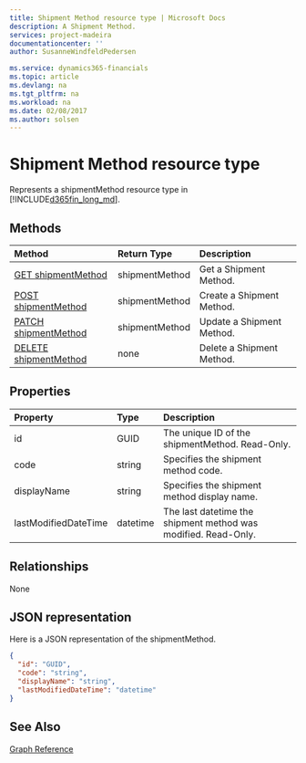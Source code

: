 ```yaml
---
title: Shipment Method resource type | Microsoft Docs
description: A Shipment Method.
services: project-madeira
documentationcenter: ''
author: SusanneWindfeldPedersen

ms.service: dynamics365-financials
ms.topic: article
ms.devlang: na
ms.tgt_pltfrm: na
ms.workload: na
ms.date: 02/08/2017
ms.author: solsen
---
```


# Shipment Method resource type
Represents a shipmentMethod resource type in [!INCLUDE[d365fin_long_md](../dynamics-nav/includes/d365fin_long_md.md)].


## Methods

| Method       | Return Type  |Description|
|:---------------|:--------|:----------|
|[GET shipmentMethod](get-shipmentmethods.md)|shipmentMethod|Get a Shipment Method.|
|[POST shipmentMethod](create-shipmentmethods.md)|shipmentMethod|Create a Shipment Method.|
|[PATCH shipmentMethod](update-shipmentmethods.md)|shipmentMethod|Update a Shipment Method.|
|[DELETE shipmentMethod](delete-shipmentmethods.md)|none|Delete a Shipment Method.|

## Properties
| Property	   | Type	|Description|
|:---------------|:--------|:----------|
|id|GUID|The unique ID of the shipmentMethod. Read-Only.|
|code|string|Specifies the shipment method code.|
|displayName|string|Specifies the shipment method display name.|
|lastModifiedDateTime|datetime|The last datetime the shipment method was modified. Read-Only.|  


## Relationships
None

## JSON representation

Here is a JSON representation of the shipmentMethod.

```json
{
  "id": "GUID",
  "code": "string",
  "displayName": "string",
  "lastModifiedDateTime": "datetime"
}

```

## See Also
[Graph Reference](graph-reference.md)  
